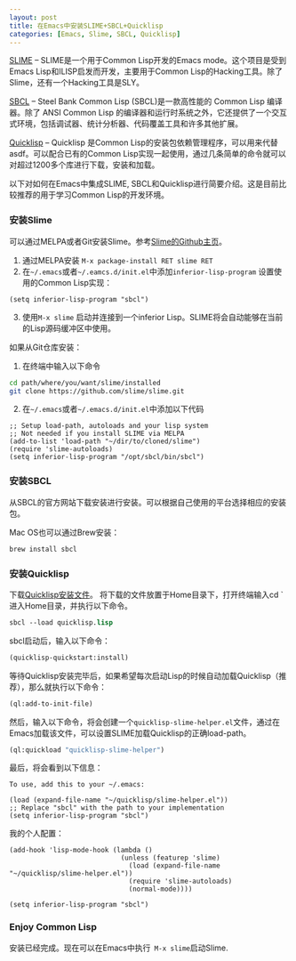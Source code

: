 ```yaml
---
layout: post
title: 在Emacs中安装SLIME+SBCL+Quicklisp
categories: [Emacs, Slime, SBCL, Quicklisp]
---
```

[SLIME](https://common-lisp.net/project/slime/) – SLIME是一个用于Common Lisp开发的Emacs mode。这个项目是受到Emacs Lisp和ILISP启发而开发，主要用于Common Lisp的Hacking工具。除了Slime，还有一个Hacking工具是SLY。

[SBCL](http://www.sbcl.org/) – Steel Bank Common Lisp (SBCL)是一款高性能的 Common Lisp 编译器。除了 ANSI Common Lisp 的编译器和运行时系统之外，它还提供了一个交互式环境，包括调试器、统计分析器、代码覆盖工具和许多其他扩展。

[Quicklisp](https://www.quicklisp.org/beta/) – Quicklisp 是Common Lisp的安装包依赖管理程序，可以用来代替asdf。可以配合已有的Common Lisp实现一起使用，通过几条简单的命令就可以对超过1200多个库进行下载，安装和加载。

以下对如何在Emacs中集成SLIME, SBCL和Quicklisp进行简要介绍。这是目前比较推荐的用于学习Common Lisp的开发环境。
### 安装Slime
可以通过MELPA或者Git安装Slime。参考[Slime的Github主页](https://github.com/slime/slime)。

1. 通过MELPA安装 `M-x package-install RET slime RET`
2. 在`~/.emacs`或者`~/.eamcs.d/init.el`中添加`inferior-lisp-program` 设置使用的Common Lisp实现：
``` emacs-lisp
(setq inferior-lisp-program "sbcl")
```
3. 使用`M-x slime` 启动并连接到一个inferior Lisp。SLIME将会自动能够在当前的Lisp源码缓冲区中使用。

如果从Git仓库安装：
1. 在终端中输入以下命令
```bash
cd path/where/you/want/slime/installed
git clone https://github.com/slime/slime.git
```
2. 在`~/.emacs`或者`~/.emacs.d/init.el`中添加以下代码
```emacs-lisp
;; Setup load-path, autoloads and your lisp system
;; Not needed if you install SLIME via MELPA
(add-to-list 'load-path "~/dir/to/cloned/slime")
(require 'slime-autoloads)
(setq inferior-lisp-program "/opt/sbcl/bin/sbcl")
```
### 安装SBCL
从SBCL的官方网站下载安装进行安装。可以根据自己使用的平台选择相应的安装包。

Mac OS也可以通过Brew安装：
``` bash
brew install sbcl
```
### 安装Quicklisp
下载[Quicklisp安装文件](https://beta.quicklisp.org/quicklisp.lisp)。
将下载的文件放置于Home目录下，打开终端输入cd ` 进入Home目录，并执行以下命令。

```lisp
sbcl --load quicklisp.lisp
```

sbcl启动后，输入以下命令：
```lisp
(quicklisp-quickstart:install)
```
等待Quicklisp安装完毕后，如果希望每次启动Lisp的时候自动加载Quicklisp（推荐），那么就执行以下命令：
```lisp
(ql:add-to-init-file)
```
然后，输入以下命令，将会创建一个`quicklisp-slime-helper.el`文件，通过在Emacs加载该文件，可以设置SLIME加载Quicklisp的正确load-path。
```lisp
(ql:quickload "quicklisp-slime-helper")
```
最后，将会看到以下信息：
```emacs-lisp
To use, add this to your ~/.emacs:

(load (expand-file-name "~/quicklisp/slime-helper.el"))
;; Replace "sbcl" with the path to your implementation
(setq inferior-lisp-program "sbcl")
```

我的个人配置：
```emacs-lisp
(add-hook 'lisp-mode-hook (lambda ()
                            (unless (featurep 'slime)
                              (load (expand-file-name "~/quicklisp/slime-helper.el"))
                              (require 'slime-autoloads)
                              (normal-mode))))

(setq inferior-lisp-program "sbcl")
```
### Enjoy Common Lisp

安装已经完成。现在可以在Emacs中执行` M-x slime`启动Slime.
